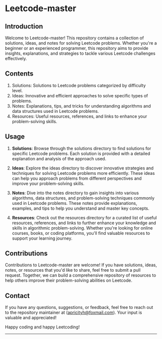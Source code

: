 # Leetcode-master

## Introduction

Welcome to Leetcode-master! This repository contains a collection of solutions, ideas, and notes for solving Leetcode problems. Whether you're a beginner or an experienced programmer, this repository aims to provide insights, explanations, and strategies to tackle various Leetcode challenges effectively.

## Contents

1. Solutions: Solutions to Leetcode problems categorized by difficulty level.
2. Ideas: Innovative and efficient approaches to solve specific types of problems.
3. Notes: Explanations, tips, and tricks for understanding algorithms and data structures used in Leetcode problems.
4. Resources: Useful resources, references, and links to enhance your problem-solving skills.

## Usage

1. **Solutions**: Browse through the solutions directory to find solutions for specific Leetcode problems. Each solution is provided with a detailed explanation and analysis of the approach used.

2. **Ideas**: Explore the ideas directory to discover innovative strategies and techniques for solving Leetcode problems more efficiently. These ideas can help you approach problems from different perspectives and improve your problem-solving skills.

3. **Notes**: Dive into the notes directory to gain insights into various algorithms, data structures, and problem-solving techniques commonly used in Leetcode problems. These notes provide explanations, examples, and tips to help you understand and master key concepts.

4. **Resources**: Check out the resources directory for a curated list of useful resources, references, and links to further enhance your knowledge and skills in algorithmic problem-solving. Whether you're looking for online courses, books, or coding platforms, you'll find valuable resources to support your learning journey.

## Contributions

Contributions to Leetcode-master are welcome! If you have solutions, ideas, notes, or resources that you'd like to share, feel free to submit a pull request. Together, we can build a comprehensive repository of resources to help others improve their problem-solving abilities on Leetcode.

## Contact

If you have any questions, suggestions, or feedback, feel free to reach out to the repository maintainer at (apricityh@foxmail.com). Your input is valuable and appreciated!

Happy coding and happy Leetcoding!

---

